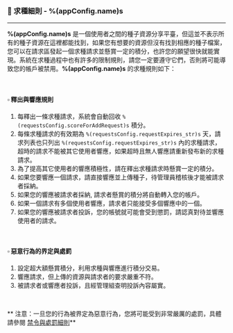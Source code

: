 ### :orange_book: 求種細則 - %(appConfig.name)s
---
**%(appConfig.name)s** 是一個使用者之間的種子資源分享平臺，但這並不表示所有的種子資源在這裡都能找到，如果您有想要的資源但沒有找到相應的種子檔案，您可以在請求區發起一個求種請求並懸賞一定的積分，也許您的願望很快就能實現。系統在求種過程中也有許多的限制規則，請您一定要遵守它們，否則將可能導致您的帳戶被禁用。**%(appConfig.name)s** 的求種規則如下：

&emsp;

#### :white_small_square: 釋出與響應規則
1. 每釋出一條求種請求，系統會自動回收 `%(requestsConfig.scoreForAddRequest)s` 積分。
1. 每條求種請求的有效期為 `%(requestsConfig.requestExpires_str)s` 天，請求列表也只列出 `%(requestsConfig.requestExpires_str)s` 內的求種請求，超時的請求不能被其它使用者響應，如果超時且無人響應請重新發布新的求種請求。
1. 為了提高其它使用者的響應積極性，請在釋出求種請求時懸賞一定的積分。
1. 如果您要響應一個請求，請直接響應並上傳種子，待管理員稽核後才能被請求者採納。
1. 如果您的響應被請求者採納, 請求者懸賞的積分將自動轉入您的帳戶。
1. 如果一個請求有多個使用者響應，請求者只能接受多個響應中的一個。
1. 如果您的響應被請求者投訴，您的帳號就可能會受到懲罰，請認真對待並響應使用者的請求。

&emsp;

#### :white_small_square: 惡意行為的界定與處罰
1. 設定超大額懸賞積分，利用求種與響應進行積分交易。
1. 響應請求，但上傳的資源與請求者的要求嚴重不符。
1. 被請求者或響應者投訴，且經管理組查明投訴內容屬實。

&emsp;

<span class="text-danger">** 注意：一旦您的行為被界定為惡意行為，您將可能受到非常嚴厲的處罰，具體請參閱 [禁令與處罰細則](/about/manual/forbidRules)**</span>